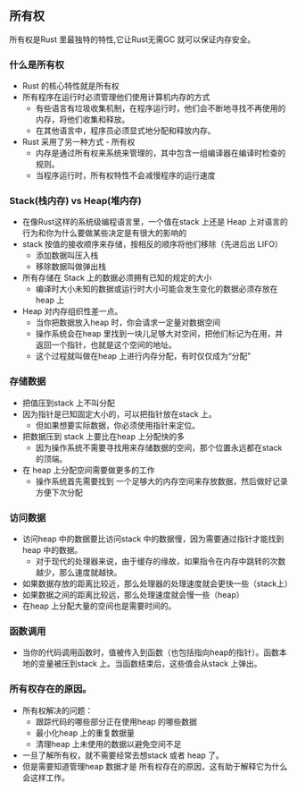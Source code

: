 ## 所有权
所有权是Rust 里最独特的特性,它让Rust无需GC 就可以保证内存安全。

### 什么是所有权
* Rust 的核心特性就是所有权
* 所有程序在运行时必须管理他们使用计算机内存的方式
    * 有些语言有垃圾收集机制，在程序运行时，他们会不断地寻找不再使用的内存，将他们收集和释放。
    * 在其他语言中，程序员必须显式地分配和释放内存。
* Rust 采用了另一种方式 - 所有权
    * 内存是通过所有权来系统来管理的，其中包含一组编译器在编译时检查的规则。
    * 当程序运行时，所有权特性不会减慢程序的运行速度

### Stack(栈内存) vs Heap(堆内存)

* 在像Rust这样的系统级编程语言里，一个值在stack 上还是 Heap 上对语言的行为和你为什么要做某些决定是有很大的影响的
* stack 按值的接收顺序来存储，按相反的顺序将他们移除（先进后出 LIFO）
    * 添加数据叫压入栈
    * 移除数据叫做弹出栈
* 所有存储在 Stack 上的数据必须拥有已知的规定的大小
    * 编译时大小未知的数据或运行时大小可能会发生变化的数据必须存放在heap 上
* Heap 对内存组织性差一点。
    * 当你把数据放入heap 时，你会请求一定量对数据空间
    * 操作系统会在heap 里找到一块儿足够大对空间，把他们标记为在用，并返回一个指针，也就是这个空间的地址。
    * 这个过程就叫做在heap 上进行内存分配，有时仅仅成为“分配”

### 存储数据
* 把值压到stack 上不叫分配
* 因为指针是已知固定大小的，可以把指针放在stack 上。
    *  但如果想要实际数据，你必须使用指针来定位。
* 把数据压到 stack 上要比在heap 上分配快的多
    * 因为操作系统不需要寻找用来存储数据的空间，那个位置永远都在stack 的顶端。
* 在 heap 上分配空间需要做更多的工作
    * 操作系统首先需要找到 一个足够大的内存空间来存放数据，然后做好记录方便下次分配

### 访问数据
* 访问heap 中的数据要比访问stack 中的数据慢，因为需要通过指针才能找到heap 中的数据。
    * 对于现代的处理器来说，由于缓存的缘故，如果指令在内存中跳转的次数越少，那么速度就越快。
* 如果数据存放的距离比较近，那么处理器的处理速度就会更快一些（stack上）
* 如果数据之间的距离比较远，那么处理速度就会慢一些（heap）
* 在heap 上分配大量的空间也是需要时间的。

### 函数调用
* 当你的代码调用函数时，值被传入到函数（也包括指向heap的指针）。函数本地的变量被压到stack 上。当函数结束后，这些值会从stack 上弹出。

### 所有权存在的原因。
* 所有权解决的问题：
    * 跟踪代码的哪些部分正在使用heap 的哪些数据
    * 最小化heap 上的重复数据量
    * 清理heap 上未使用的数据以避免空间不足
* 一旦了解所有权，就不需要经常去想stack 或者 heap 了。
* 但是需要知道管理heap 数据才是 所有权存在的原因，这有助于解释它为什么会这样工作。
